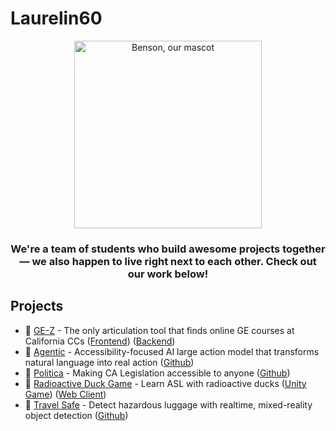 # Laurelin60

<p align="center">
  <img width=300 src="https://github.com/laurelin60/.github/assets/100006999/cdbfadc9-bfd0-4202-b8fc-00f61cd726f1" alt="Benson, our mascot"
</p>
  
<h3 align="center">We're a team of students who build awesome projects together — we also happen to live right next to each other. Check out our work below!</h3>

## Projects  

- 🥇 [GE-Z](https://ge-z.vercel.app/) - The only articulation tool that finds online GE courses at California CCs ([Frontend](https://github.com/laurelin60/GE-Z-Frontend)) ([Backend](https://github.com/laurelin60/GE-Z-Backend))  
- 🥇 [Agentic](https://devpost.com/software/agentic) - Accessibility-focused AI large action model that transforms natural language into real action ([Github](https://github.com/laurelin60/Agentic))
- 🏅 [Politica](https://politica-three.vercel.app) - Making CA Legislation accessible to anyone ([Github](https://github.com/laurelin60/politica))  
- 🏅 [Radioactive Duck Game](https://github.com/laurelin60/radioactive-duck-game) - Learn ASL with radioactive ducks ([Unity Game](https://github.com/laurelin60/radioactive-duck-game)) ([Web Client](https://github.com/laurelin60/radioactive-duck-game-client))
- 🥇 [Travel Safe](https://devpost.com/software/travel-safe) - Detect hazardous luggage with realtime, mixed-reality object detection ([Github](https://github.com/laurelin60/travel-safe))
